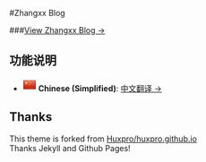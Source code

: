 #Zhangxx Blog

###[View Zhangxx Blog &rarr;](http://amx13105.xyz/)


## 功能说明

 - ![cn](https://raw.githubusercontent.com/gosquared/flags/master/flags/flags/shiny/24/China.png) **Chinese (Simplified)**: [中文翻译 &rarr;](https://github.com/Huxpro/huxpro.github.io/blob/master/README.zh.md)


## Thanks

This theme is forked from [Huxpro/huxpro.github.io](https://github.com/Huxpro/huxpro.github.io)  
Thanks Jekyll and Github Pages!
